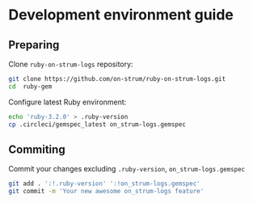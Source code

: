 # Development environment guide

## Preparing

Clone `ruby-on-strum-logs` repository:

```bash
git clone https://github.com/on-strum/ruby-on-strum-logs.git
cd  ruby-gem
```

Configure latest Ruby environment:

```bash
echo 'ruby-3.2.0' > .ruby-version
cp .circleci/gemspec_latest on_strum-logs.gemspec
```

## Commiting

Commit your changes excluding `.ruby-version`, `on_strum-logs.gemspec`

```bash
git add . ':!.ruby-version' ':!on_strum-logs.gemspec'
git commit -m 'Your new awesome on_strum-logs feature'
```
